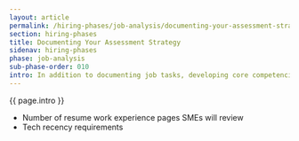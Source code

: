 ```yaml
---
layout: article
permalink: /hiring-phases/job-analysis/documenting-your-assessment-strategy/
section: hiring-phases
title: Documenting Your Assessment Strategy
sidenav: hiring-phases
phase: job-analysis
sub-phase-order: 010
intro: In addition to documenting job tasks, developing core competencies and proficiencies, and creating interview assessment questions, ask SMEs participating in your workshop to make these key decisions about the assessment strategy they'll use for your hiring action.
---
```


<p class="usa-intro">
  {{ page.intro }}
</p>

- Number of resume work experience pages SMEs will review
- Tech recency requirements
